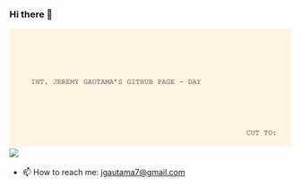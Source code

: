 ### Hi there 👋

![](thisisjeremypage.jpg)
![](https://github.com/jeremygautama/jeremygautama/blob/[branch]/thisisjeremypage.jpg?raw=true)

- 📫 How to reach me: jgautama7@gmail.com
